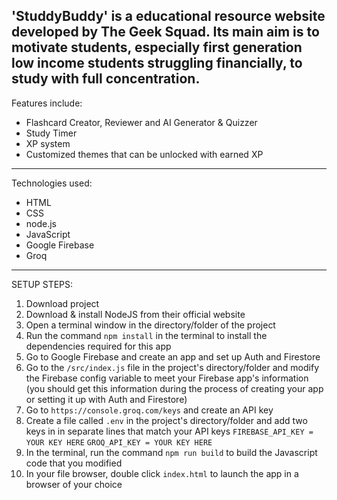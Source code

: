 'StuddyBuddy' is a educational resource website developed by The Geek Squad. Its main aim is to motivate students, especially first generation low income students struggling financially, to study with full concentration.
------------------------------------------------------------------------
Features include:
- Flashcard Creator, Reviewer and AI Generator & Quizzer
- Study Timer
- XP system
- Customized themes that can be unlocked with earned XP
------------------------------------------------------------------------
Technologies used:
- HTML
- CSS 
- node.js
- JavaScript
- Google Firebase
- Groq
------------------------------------------------------------------------
SETUP STEPS:
1. Download project
2. Download & install NodeJS from their official website
3. Open a terminal window in the directory/folder of the project
4. Run the command `npm install` in the terminal to install the dependencies required for this app
5. Go to Google Firebase and create an app and set up Auth and Firestore
6. Go to the `/src/index.js` file in the project's directory/folder and modify the Firebase config variable to meet your Firebase app's information (you should get this information during the process of creating your app or setting it up with Auth and Firestore)
7. Go to `https://console.groq.com/keys` and create an API key
8. Create a file called `.env` in the project's directory/folder and add two keys in in separate lines that match your API keys
`FIREBASE_API_KEY = YOUR KEY HERE`
`GROQ_API_KEY = YOUR KEY HERE`
9. In the terminal, run the command `npm run build` to build the Javascript code that you modified
10. In your file browser, double click `index.html` to launch the app in a browser of your choice
